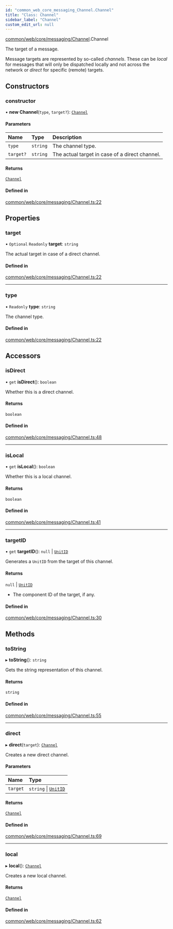 ```yaml
---
id: "common_web_core_messaging_Channel.Channel"
title: "Class: Channel"
sidebar_label: "Channel"
custom_edit_url: null
---
```


[common/web/core/messaging/Channel](../modules/common_web_core_messaging_Channel.md).Channel

The target of a message.

Message targets are represented by so-called *channels*. These can be *local* for messages that will only
be dispatched locally and not across the network or *direct* for specific (remote) targets.

## Constructors

### constructor

• **new Channel**(`type`, `target?`): [`Channel`](common_web_core_messaging_Channel.Channel.md)

#### Parameters

| Name | Type | Description |
| :------ | :------ | :------ |
| `type` | `string` | The channel type. |
| `target?` | `string` | The actual target in case of a direct channel. |

#### Returns

[`Channel`](common_web_core_messaging_Channel.Channel.md)

#### Defined in

[common/web/core/messaging/Channel.ts:22](https://github.com/Soroush9978/rds-ng/blob/165bdc6/src/common/web/core/messaging/Channel.ts#L22)

## Properties

### target

• `Optional` `Readonly` **target**: `string`

The actual target in case of a direct channel.

#### Defined in

[common/web/core/messaging/Channel.ts:22](https://github.com/Soroush9978/rds-ng/blob/165bdc6/src/common/web/core/messaging/Channel.ts#L22)

___

### type

• `Readonly` **type**: `string`

The channel type.

#### Defined in

[common/web/core/messaging/Channel.ts:22](https://github.com/Soroush9978/rds-ng/blob/165bdc6/src/common/web/core/messaging/Channel.ts#L22)

## Accessors

### isDirect

• `get` **isDirect**(): `boolean`

Whether this is a direct channel.

#### Returns

`boolean`

#### Defined in

[common/web/core/messaging/Channel.ts:48](https://github.com/Soroush9978/rds-ng/blob/165bdc6/src/common/web/core/messaging/Channel.ts#L48)

___

### isLocal

• `get` **isLocal**(): `boolean`

Whether this is a local channel.

#### Returns

`boolean`

#### Defined in

[common/web/core/messaging/Channel.ts:41](https://github.com/Soroush9978/rds-ng/blob/165bdc6/src/common/web/core/messaging/Channel.ts#L41)

___

### targetID

• `get` **targetID**(): ``null`` \| [`UnitID`](common_web_utils_UnitID.UnitID.md)

Generates a ``UnitID`` from the target of this channel.

#### Returns

``null`` \| [`UnitID`](common_web_utils_UnitID.UnitID.md)

- The component ID of the target, if any.

#### Defined in

[common/web/core/messaging/Channel.ts:30](https://github.com/Soroush9978/rds-ng/blob/165bdc6/src/common/web/core/messaging/Channel.ts#L30)

## Methods

### toString

▸ **toString**(): `string`

Gets the string representation of this channel.

#### Returns

`string`

#### Defined in

[common/web/core/messaging/Channel.ts:55](https://github.com/Soroush9978/rds-ng/blob/165bdc6/src/common/web/core/messaging/Channel.ts#L55)

___

### direct

▸ **direct**(`target`): [`Channel`](common_web_core_messaging_Channel.Channel.md)

Creates a new direct channel.

#### Parameters

| Name | Type |
| :------ | :------ |
| `target` | `string` \| [`UnitID`](common_web_utils_UnitID.UnitID.md) |

#### Returns

[`Channel`](common_web_core_messaging_Channel.Channel.md)

#### Defined in

[common/web/core/messaging/Channel.ts:69](https://github.com/Soroush9978/rds-ng/blob/165bdc6/src/common/web/core/messaging/Channel.ts#L69)

___

### local

▸ **local**(): [`Channel`](common_web_core_messaging_Channel.Channel.md)

Creates a new local channel.

#### Returns

[`Channel`](common_web_core_messaging_Channel.Channel.md)

#### Defined in

[common/web/core/messaging/Channel.ts:62](https://github.com/Soroush9978/rds-ng/blob/165bdc6/src/common/web/core/messaging/Channel.ts#L62)
